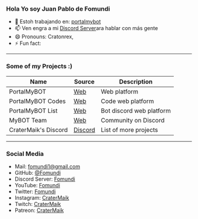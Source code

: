 ### Hola Yo soy Juan Pablo de Fomundi

- 🔭 Estoh trabajando en: [portalmybot](https://portalmybot.com)
- 📫 Ven engra a mi [Discord Server](https://portalmybot.com/discord)ara hablar con más gente
- 😄 Pronouns: Cratonrex, 
- ⚡ Fun fact: 
---

### Some of my Projects :)

Name | Source | Description
--- | --- | ---
PortalMyBOT | [Web](https://portalmybot.com) | Web platform
PortalMyBOT Codes | [Web](https://portalmybot.com/codes) | Code web platform
PortalMyBOT List | [Web](https://portalmybot.com/mybotlist) | Bot discord web platform
MyBOT Team | [Web](https://portalmybot.com/team) | Community on Discord
CraterMaik's Discord | [Discord](https://discord.gg/Y8ePQ6z) | List of more projects

---

### Social Media

- Mail: fomundi1@gmail.com
- GitHub: [@Fomundi](https://github.com/fomundi)
- Discord Server: [Fomundi](https://portalmybot.com/discord)
- YouTube: [Fomundi](https://youtube.com/cratermaik)
- Twitter: [Fomundi](https://twitter.com/fomundi1)
- Instagram: [CraterMaik](https://instagram.com/crater.maik)
- Twitch: [CraterMaik](https://www.twitch.tv/cratermaik)
- Patreon: [CraterMaik](https://www.patreon.com/cratermaik)

